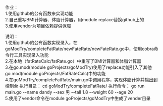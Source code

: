 作业：\
1.使用github的公有函数来实现功能\
2.自己重写BMI计算器、体脂计算器，用module replace替换github上的\
3.使用vendor为项目依赖提供保障

说明：\
1.使用github的公有函数实现录入，在goModTry/completeFatRate/newFateRate/newFateRate.go中，使用cobra命令行工具实现录入功能\
2.在本地（fatRateCalc/fatRate.go）中重写了BMI计算器和体脂计算器\
3.在go.mod(module goProjects/goModTry)使用了replace功能引入了其他go.mod(module goProjects/FatRateCalc)中的功能\
4.在goModTry/completeFatRate/main.go中调用程序，实现体脂计算并输出到控制台
执行目录： cd goModTry/completeFatRate/
执行命令： go run main.go --name dandy --sex 男 --tall 1.8 --weight 60 --age 20\
5.使用了vendor命令在module goProjects/goModTry中生成了vender目录
